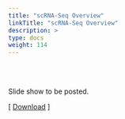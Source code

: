 ```yaml
---
title: "scRNA-Seq Overview"
linkTitle: "scRNA-Seq Overview"
description: >
type: docs
weight: 114
---
```


<br></br>

Slide show to be posted.

[ [Download](...) ]




